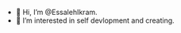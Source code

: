 - 👋 Hi, I’m @EssalehIkram.
- 👀 I’m interested in self devlopment and creating.

<!---
EssalehIkram/EssalehIkram is a ✨ special ✨ repository because its `README.md` (this file) appears on your GitHub profile.
You can click the Preview link to take a look at your changes.
--->
